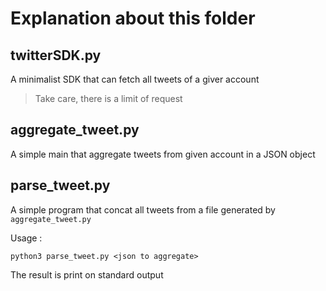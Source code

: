 # Explanation about this folder

## twitterSDK.py

A minimalist SDK that can fetch all tweets of a giver account

> Take care, there is a limit of request

## aggregate_tweet.py

A simple main that aggregate tweets from given account in a JSON object

## parse_tweet.py

A simple program that concat all tweets from a file generated by `aggregate_tweet.py`

Usage :

```shell
python3 parse_tweet.py <json to aggregate>
```

The result is print on standard output



